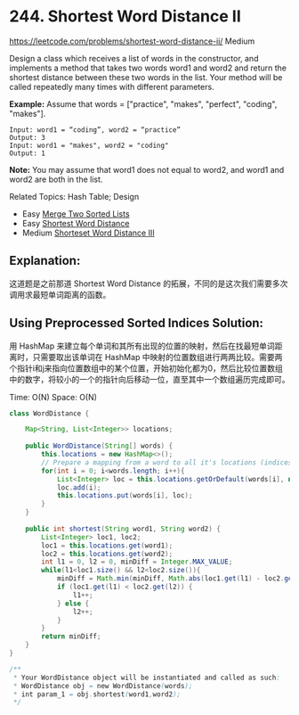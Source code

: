 # 244. Shortest Word Distance II
<https://leetcode.com/problems/shortest-word-distance-ii/>
Medium

Design a class which receives a list of words in the constructor, and implements a method that takes two words word1 and word2 and return the shortest distance between these two words in the list. Your method will be called repeatedly many times with different parameters. 

**Example:**
Assume that words = ["practice", "makes", "perfect", "coding", "makes"].

    Input: word1 = “coding”, word2 = “practice”
    Output: 3
    Input: word1 = "makes", word2 = "coding"
    Output: 1

**Note:**
You may assume that word1 does not equal to word2, and word1 and word2 are both in the list.

Related Topics: Hash Table; Design

* Easy [Merge Two Sorted Lists](https://leetcode.com/problems/merge-two-sorted-lists/)
* Easy [Shortest Word Distance](https://leetcode.com/problems/shortest-word-distance/)
* Medium [Shorteset Word Distance III](https://leetcode.com/problems/shortest-word-distance-iii/)

## Explanation: 
这道题是之前那道 Shortest Word Distance 的拓展，不同的是这次我们需要多次调用求最短单词距离的函数。

## Using Preprocessed Sorted Indices Solution: 
用 HashMap 来建立每个单词和其所有出现的位置的映射，然后在找最短单词距离时，只需要取出该单词在 HashMap 中映射的位置数组进行两两比较。需要两个指针i和j来指向位置数组中的某个位置，开始初始化都为0，然后比较位置数组中的数字，将较小的一个的指针向后移动一位，直至其中一个数组遍历完成即可。

Time: O(N)
Space: O(N)

```java
class WordDistance {

    Map<String, List<Integer>> locations;
    
    public WordDistance(String[] words) {
        this.locations = new HashMap<>();
        // Prepare a mapping from a word to all it's locations (indices).
        for(int i = 0; i<words.length; i++){
            List<Integer> loc = this.locations.getOrDefault(words[i], new ArrayList<Integer>());
            loc.add(i);
            this.locations.put(words[i], loc);
        }
    }
    
    public int shortest(String word1, String word2) {
        List<Integer> loc1, loc2;
        loc1 = this.locations.get(word1);
        loc2 = this.locations.get(word2);
        int l1 = 0, l2 = 0, minDiff = Integer.MAX_VALUE;
        while(l1<loc1.size() && l2<loc2.size()){
            minDiff = Math.min(minDiff, Math.abs(loc1.get(l1) - loc2.get(l2)));
            if (loc1.get(l1) < loc2.get(l2)) {
                l1++;
            } else {
                l2++;
            }
        }
        return minDiff;
    }
}

/**
 * Your WordDistance object will be instantiated and called as such:
 * WordDistance obj = new WordDistance(words);
 * int param_1 = obj.shortest(word1,word2);
 */
```